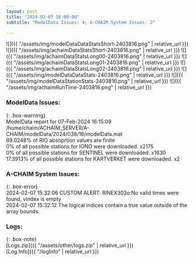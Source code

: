 ```yaml
---
layout: post
title: "2024-02-07 16:00:00"
subtitle: "ModelData Issues: 4; A-CHAIM System Issues: 2"

---
```


![]({{ "/assets/img/modelDataDataStatsShort-2403816.png" | relative_url }})
![]({{ "/assets/img/achaimDataStatsShort-2403816.png" | relative_url }})
![]({{ "/assets/img/achaimDataStatsLong00-2403816.png" | relative_url }})
![]({{ "/assets/img/achaimDataStatsLong01-2403816.png" | relative_url }})
![]({{ "/assets/img/achaimDataStatsLong02-2403816.png" | relative_url }})
![]({{ "/assets/img/modelDataDataStats-2403816.png" | relative_url }})
![]({{ "/assets/img/modelDataStationStats-2403816.png" | relative_url }})
![]({{ "/assets/img/achaimRunTime-2403816.png" | relative_url }})


### ModelData Issues:  
  
{: .box-warning}  
 ModelData report for 07-Feb-2024 16:15:09   
 /home/chaim/ACHAIM_SERVER/A-CHAIM/modelData/2024/038/16/modelData.mat   
 69.0248% of RIO absoprtion values are finite   
 0% of all possible stations for IONO were downloaded. x2175   
 0% of all possible stations for SENTINEL were downloaded. x1630   
 17.3913% of all possible stations for KARTVERKET were downloaded. x2   
  
### A-CHAIM System Issues:  
  
{: .box-error}  
2024-02-07 15:32:06 CUSTOM ALERT: RINEX303o:No valid times were found, vIndex is empty  
2024-02-07 15:32:12 The logical indices contain a true value outside of the array bounds.  

### Logs:  
  
{: .box-note}  
[Logs.zip]({{ "/assets/other/logs.zip" | relative_url }})  
[Log Info]({{ "/logInfo" | relative_url }})  

